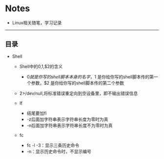 # Notes
- Linux相关随笔，学习记录
-------------
目录
-------------
* Shell
  - Shell中的$0,$1,$2的含义
      - $0 就是你写的shell脚本本身的名字，$1 是你给你写的shell脚本传的第一个参数，$2 是你给你写的shell脚本传的第二个参数
  - 2>/dev/null,将标准错误重定向到空设备里，即不输出错误信息
  
  - If
      - 结尾要加fi
      - -z后面加字符串表示字符串长度为零时为真
      - -n后面加字符串表示字符串长度不为零时为真
  - fc
      - fc -l -3：显示三条历史命令
      - -n：显示历史命令时，不显示编号
      
